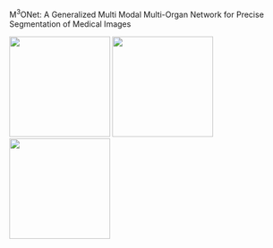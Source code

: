 M<sup>3</sup>ONet: A Generalized Multi Modal Multi-Organ Network for Precise Segmentation of Medical Images




<img src="https://github.com/Snehashis100/M3ONet/blob/main/media/input_imgs.gif" width="180" height="180"/>   <img src="https://github.com/Snehashis100/M3ONet/blob/main/media/gt_imgs.gif" width="180" height="180"/>   <img src="https://github.com/Snehashis100/M3ONet/blob/main/media/output_imgs.gif" width="180" height="180"/>
